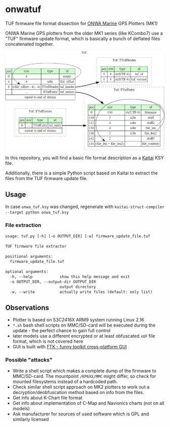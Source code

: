 # onwatuf
TUF firmware file format dissection for [ONWA Marine](http://www.onwamarine.com/support-and-download/) GPS Plotters (MK1)

ONWA Marine GPS plotters from the older MK1 series (like KCombo7) use a "TUF" firmware update format, which is basically a bunch of deflated files concatenated together.

![Graphviz display of TUF file format](tuf.png)

In this repository, you will find a basic file format description as a [Kaitai](https://kaitai.io) KSY file.

Additionally, there is a simple Python script based on Kaitai to extract the files from the TUF firmware update file.

## Usage

In case `onwa_tuf.ksy` was changed, regenerate with `kaitai-struct-compiler --target python onwa_tuf.ksy`

### File extraction
```
usage: tuf.py [-h] [-o OUTPUT_DIR] [-w] firmware_update_file.tuf

TUF firmware file extractor

positional arguments:
  firmware_update_file.tuf

optional arguments:
  -h, --help            show this help message and exit
  -o OUTPUT_DIR, --output-dir OUTPUT_DIR
                        output directory
  -w, --write           actually write files (default: only list)

```

## Observations
  * Plotter is based on S3C2416X ARM9 system running Linux 2.16
  * `*.sh` bash shell scripts on MMC/SD-card will be executed during the update - the perfect chance to gain full control
  * later models use a different encrypted or at least obfuscated `xUF` file format, which is not covered here
  * GUI is built with [FTK - funny toolkit cross-platform GUI](https://github.com/xianjimli/ftk/)
  
### Possible "attacks"
 * Write a shell script which makes a complete dump of the firmware to MMC/SD-card. The mountpoint `/KP6XX/MMC` might differ, so check for mounted filesystems instead of a hardcoded path.
 * Check similar shell script approach on MK2 plotters to work out a decryption/deobfuscation method based on info from the files.
 * Get info about K-Chart file format
 * Get info about implementation of C-Map and Navionics charts (not on all models)
 * Ask manufacturer for sources of used software which is GPL and similarly licensed
